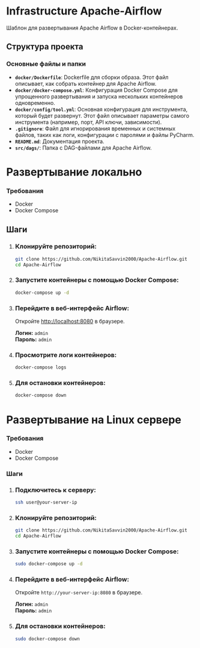 # Infrastructure Apache-Airflow

Шаблон для развертывания Apache Airflow в Docker-контейнерах.

## Структура проекта

### Основные файлы и папки

- **`docker/Dockerfile`**: Dockerfile для сборки образа. Этот файл описывает, как собрать контейнер для Apache Airflow.
- **`docker/docker-compose.yml`**: Конфигурация Docker Compose для упрощенного развертывания и запуска нескольких контейнеров одновременно.
- **`docker/config/tool.yml`**: Основная конфигурация для инструмента, который будет развернут. Этот файл описывает параметры самого инструмента (например, порт, API ключи, зависимости).
- **`.gitignore`**: Файл для игнорирования временных и системных файлов, таких как логи, конфигурации с паролями и файлы PyCharm.
- **`README.md`**: Документация проекта.
- **`src/dags/`**: Папка с DAG-файлами для Apache Airflow.

# Развертывание локально

### Требования

- Docker
- Docker Compose

## Шаги

1. ### Клонируйте репозиторий:

   ```bash
   git clone https://github.com/NikitaSavvin2000/Apache-Airflow.git
   cd Apache-Airflow
   ```

2. ### Запустите контейнеры с помощью Docker Compose:

   ```bash
   docker-compose up -d
   ```

3. ### Перейдите в веб-интерфейс Airflow:
   Откройте [http://localhost:8080](http://localhost:8080) в браузере.

   **Логин:** `admin`  
   **Пароль:** `admin`

4. ### Просмотрите логи контейнеров:
   ```bash
   docker-compose logs
   ```

5. ### Для остановки контейнеров:
   ```bash
   docker-compose down
   ```

# Развертывание на Linux сервере

### Требования

- Docker
- Docker Compose

### Шаги

1. ### Подключитесь к серверу:
   ```bash
   ssh user@your-server-ip
   ```

2. ### Клонируйте репозиторий:
   ```bash
   git clone https://github.com/NikitaSavvin2000/Apache-Airflow.git
   cd Apache-Airflow
   ```

3. ### Запустите контейнеры с помощью Docker Compose:
   ```bash
   sudo docker-compose up -d
   ```

4. ### Перейдите в веб-интерфейс Airflow:
   Откройте `http://your-server-ip:8080` в браузере.

   **Логин:** `admin`  
   **Пароль:** `admin`

5. ### Для остановки контейнеров:
   ```bash
   sudo docker-compose down
   ```

